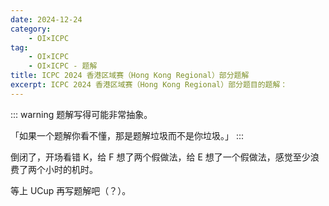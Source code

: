 ```yaml
---
date: 2024-12-24
category:
    - OI×ICPC
tag:
    - OI×ICPC
    - OI×ICPC - 题解
title: ICPC 2024 香港区域赛（Hong Kong Regional）部分题解
excerpt: ICPC 2024 香港区域赛（Hong Kong Regional）部分题目的题解：
---
```


::: warning
题解写得可能非常抽象。

「如果一个题解你看不懂，那是题解垃圾而不是你垃圾。」
:::

倒闭了，开场看错 K，给 F 想了两个假做法，给 E 想了一个假做法，感觉至少浪费了两个小时的机时。

等上 UCup 再写题解吧（？）。

